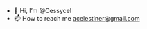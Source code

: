 - 👋 Hi, I’m @Cessycel
- 📫 How to reach me acelestiner@gmail.com
<!---
Cessycel/Cessycel is a ✨ special ✨ repository because its `README.md` (this file) appears on your GitHub profile.
You can click the Preview link to take a look at your changes.
--->
